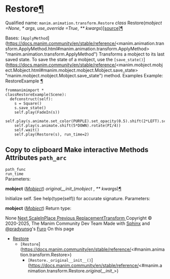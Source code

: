 # Restore[¶](https://docs.manim.community/en/stable/reference/<#restore> "Link to this heading")
Qualified name: `manim.animation.transform.Restore`
_class_ Restore(_mobject =None_, _* args_, _use_override =True_, _** kwargs_)[[source]](https://docs.manim.community/en/stable/reference/<../_modules/manim/animation/transform.html#Restore>)[¶](https://docs.manim.community/en/stable/reference/<#manim.animation.transform.Restore> "Link to this definition")
    
Bases: `[ApplyMethod`](https://docs.manim.community/en/stable/reference/<manim.animation.transform.ApplyMethod.html#manim.animation.transform.ApplyMethod> "manim.animation.transform.ApplyMethod")
Transforms a mobject to its last saved state.
To save the state of a mobject, use the `[save_state()`](https://docs.manim.community/en/stable/reference/<manim.mobject.mobject.Mobject.html#manim.mobject.mobject.Mobject.save_state> "manim.mobject.mobject.Mobject.save_state") method.
Examples
Example: RestoreExample [¶](https://docs.manim.community/en/stable/reference/<#restoreexample>)
```
frommanimimport *
classRestoreExample(Scene):
  defconstruct(self):
    s = Square()
    s.save_state()
    self.play(FadeIn(s))
    self.play(s.animate.set_color(PURPLE).set_opacity(0.5).shift(2*LEFT).scale(3))
    self.play(s.animate.shift(5*DOWN).rotate(PI/4))
    self.wait()
    self.play(Restore(s), run_time=2)

```
Copy to clipboard
Make interactive
Methods
Attributes
`path_arc`  
---  
`path_func`  
`run_time`  
Parameters:
    
**mobject** ([_Mobject_](https://docs.manim.community/en/stable/reference/<manim.mobject.mobject.Mobject.html#manim.mobject.mobject.Mobject> "manim.mobject.mobject.Mobject"))
_original__init__(_mobject_ , _** kwargs_)[¶](https://docs.manim.community/en/stable/reference/<#manim.animation.transform.Restore._original__init__> "Link to this definition")
    
Initialize self. See help(type(self)) for accurate signature.
Parameters:
    
**mobject** ([_Mobject_](https://docs.manim.community/en/stable/reference/<manim.mobject.mobject.Mobject.html#manim.mobject.mobject.Mobject> "manim.mobject.mobject.Mobject"))
Return type:
    
None
[ Next ScaleInPlace ](https://docs.manim.community/en/stable/reference/<manim.animation.transform.ScaleInPlace.html>) [ Previous ReplacementTransform ](https://docs.manim.community/en/stable/reference/<manim.animation.transform.ReplacementTransform.html>)
Copyright © 2020-2025, The Manim Community Dev Team 
Made with [Sphinx](https://docs.manim.community/en/stable/reference/<https:/www.sphinx-doc.org/>) and [@pradyunsg](https://docs.manim.community/en/stable/reference/<https:/pradyunsg.me>)'s [Furo](https://docs.manim.community/en/stable/reference/<https:/github.com/pradyunsg/furo>)
On this page 
  * [Restore](https://docs.manim.community/en/stable/reference/<#>)
    * `[Restore`](https://docs.manim.community/en/stable/reference/<#manim.animation.transform.Restore>)
      * `[Restore._original__init__()`](https://docs.manim.community/en/stable/reference/<#manim.animation.transform.Restore._original__init__>)


